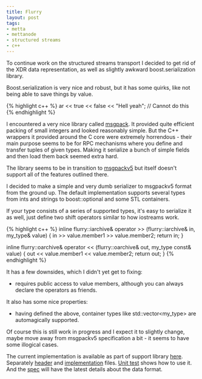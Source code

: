 ```yaml
--- 
title: Flurry
layout: post
tags:
- metta
- mettanode
- structured streams
- c++
---
```

To continue work on the structured streams transport I decided to get rid of the XDR data
representation, as well as slightly awkward boost.serialization library.

Boost.serialization is very nice and robust, but it has some quirks, like not being able to
save things by value.

{% highlight c++ %}
ar << true << false << "Hell yeah"; // Cannot do this
{% endhighlight %}

I encountered a very nice library called [msgpack](https://github.com/berkus/msgpack). It provided
quite efficient packing of small integers and looked reasonably simple.
But the C++ wrappers it provided around the C core were extremely horrendous - their main purpose
seems to be for RPC mechanisms where you define and transfer tuples of given types.
Making it serialize a bunch of simple fields and then load them back seemed extra hard.

The library seems to be in transition to [msgpackv5](https://gist.github.com/frsyuki/5432559)
but itself doesn't support all of the features outlined there.

I decided to make a simple and very dumb serializer to msgpackv5 format from the ground up.
The default implementation supports several types from ints and strings to boost::optional<T> and
some STL containers.

If your type consists of a series of supported types, it's easy to serialize it as well, just define
two shift operators similar to how iostreams work.

{% highlight c++ %}
inline flurry::iarchive&
operator >> (flurry::iarchive& in, my_type& value)
{
    in >> value.member1 >> value.member2;
    return in;
}

inline flurry::oarchive&
operator << (flurry::oarchive& out, my_type const& value)
{
    out << value.member1 << value.member2;
    return out;
}
{% endhighlight %}

It has a few downsides, which I didn't yet get to fixing:
* requires public access to value members, although you can always declare the operators as friends.

It also has some nice properties:
* having defined the above, container types like std::vector<my_type> are automagically supported.

Of course this is still work in progress and I expect it to slightly change, maybe move away from
msgpackv5 specification a bit - it seems to have some illogical cases.

The current implementation is available as part of support library [here](https://github.com/berkus/libsupport).
Separately [header](https://github.com/berkus/libsupport/blob/develop/include/flurry.h) and [implementation](https://github.com/berkus/libsupport/blob/develop/lib/flurry.cpp) files. [Unit test](https://github.com/berkus/libsupport/blob/develop/tests/test_flurry.cpp) shows how to use it. And the [spec](https://github.com/berkus/libsupport/blob/develop/doc/flurry_serialization.txt) will have the latest details about the data format.
